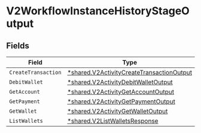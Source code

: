 # V2WorkflowInstanceHistoryStageOutput


## Fields

| Field                                                                                                        | Type                                                                                                         | Required                                                                                                     | Description                                                                                                  |
| ------------------------------------------------------------------------------------------------------------ | ------------------------------------------------------------------------------------------------------------ | ------------------------------------------------------------------------------------------------------------ | ------------------------------------------------------------------------------------------------------------ |
| `CreateTransaction`                                                                                          | [*shared.V2ActivityCreateTransactionOutput](../../../pkg/models/shared/v2activitycreatetransactionoutput.md) | :heavy_minus_sign:                                                                                           | N/A                                                                                                          |
| `DebitWallet`                                                                                                | [*shared.V2ActivityDebitWalletOutput](../../../pkg/models/shared/v2activitydebitwalletoutput.md)             | :heavy_minus_sign:                                                                                           | N/A                                                                                                          |
| `GetAccount`                                                                                                 | [*shared.V2ActivityGetAccountOutput](../../../pkg/models/shared/v2activitygetaccountoutput.md)               | :heavy_minus_sign:                                                                                           | N/A                                                                                                          |
| `GetPayment`                                                                                                 | [*shared.V2ActivityGetPaymentOutput](../../../pkg/models/shared/v2activitygetpaymentoutput.md)               | :heavy_minus_sign:                                                                                           | N/A                                                                                                          |
| `GetWallet`                                                                                                  | [*shared.V2ActivityGetWalletOutput](../../../pkg/models/shared/v2activitygetwalletoutput.md)                 | :heavy_minus_sign:                                                                                           | N/A                                                                                                          |
| `ListWallets`                                                                                                | [*shared.V2ListWalletsResponse](../../../pkg/models/shared/v2listwalletsresponse.md)                         | :heavy_minus_sign:                                                                                           | N/A                                                                                                          |